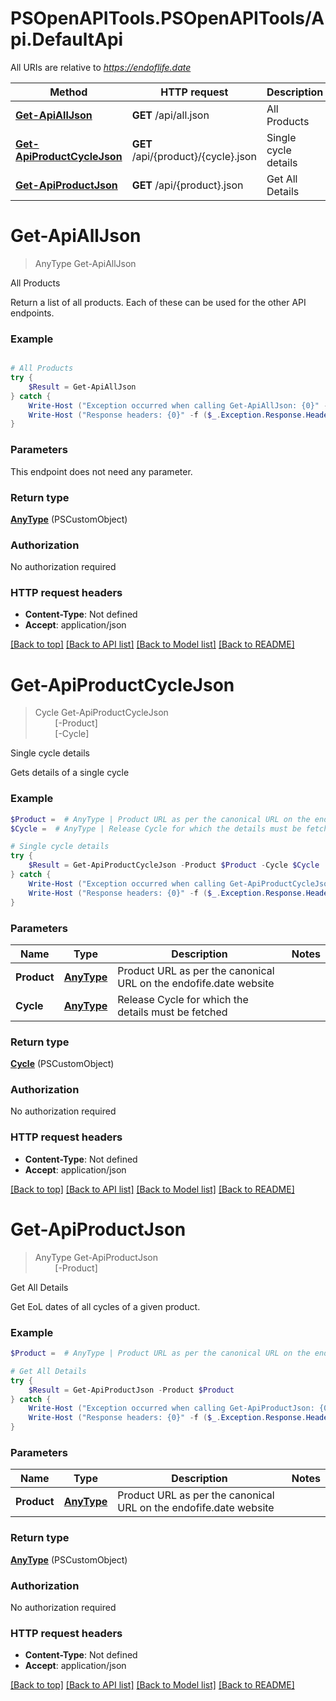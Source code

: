 # PSOpenAPITools.PSOpenAPITools/Api.DefaultApi

All URIs are relative to *https://endoflife.date*

Method | HTTP request | Description
------------- | ------------- | -------------
[**Get-ApiAllJson**](DefaultApi.md#Get-ApiAllJson) | **GET** /api/all.json | All Products
[**Get-ApiProductCycleJson**](DefaultApi.md#Get-ApiProductCycleJson) | **GET** /api/{product}/{cycle}.json | Single cycle details
[**Get-ApiProductJson**](DefaultApi.md#Get-ApiProductJson) | **GET** /api/{product}.json | Get All Details


<a id="Get-ApiAllJson"></a>
# **Get-ApiAllJson**
> AnyType Get-ApiAllJson<br>

All Products

Return a list of all products. Each of these can be used for the other API endpoints.

### Example
```powershell

# All Products
try {
    $Result = Get-ApiAllJson
} catch {
    Write-Host ("Exception occurred when calling Get-ApiAllJson: {0}" -f ($_.ErrorDetails | ConvertFrom-Json))
    Write-Host ("Response headers: {0}" -f ($_.Exception.Response.Headers | ConvertTo-Json))
}
```

### Parameters
This endpoint does not need any parameter.

### Return type

[**AnyType**](AnyType.md) (PSCustomObject)

### Authorization

No authorization required

### HTTP request headers

 - **Content-Type**: Not defined
 - **Accept**: application/json

[[Back to top]](#) [[Back to API list]](../README.md#documentation-for-api-endpoints) [[Back to Model list]](../README.md#documentation-for-models) [[Back to README]](../README.md)

<a id="Get-ApiProductCycleJson"></a>
# **Get-ApiProductCycleJson**
> Cycle Get-ApiProductCycleJson<br>
> &nbsp;&nbsp;&nbsp;&nbsp;&nbsp;&nbsp;&nbsp;&nbsp;[-Product] <PSCustomObject><br>
> &nbsp;&nbsp;&nbsp;&nbsp;&nbsp;&nbsp;&nbsp;&nbsp;[-Cycle] <PSCustomObject><br>

Single cycle details

Gets details of a single cycle

### Example
```powershell
$Product =  # AnyType | Product URL as per the canonical URL on the endofife.date website
$Cycle =  # AnyType | Release Cycle for which the details must be fetched

# Single cycle details
try {
    $Result = Get-ApiProductCycleJson -Product $Product -Cycle $Cycle
} catch {
    Write-Host ("Exception occurred when calling Get-ApiProductCycleJson: {0}" -f ($_.ErrorDetails | ConvertFrom-Json))
    Write-Host ("Response headers: {0}" -f ($_.Exception.Response.Headers | ConvertTo-Json))
}
```

### Parameters

Name | Type | Description  | Notes
------------- | ------------- | ------------- | -------------
 **Product** | [**AnyType**](AnyType.md)| Product URL as per the canonical URL on the endofife.date website | 
 **Cycle** | [**AnyType**](AnyType.md)| Release Cycle for which the details must be fetched | 

### Return type

[**Cycle**](Cycle.md) (PSCustomObject)

### Authorization

No authorization required

### HTTP request headers

 - **Content-Type**: Not defined
 - **Accept**: application/json

[[Back to top]](#) [[Back to API list]](../README.md#documentation-for-api-endpoints) [[Back to Model list]](../README.md#documentation-for-models) [[Back to README]](../README.md)

<a id="Get-ApiProductJson"></a>
# **Get-ApiProductJson**
> AnyType Get-ApiProductJson<br>
> &nbsp;&nbsp;&nbsp;&nbsp;&nbsp;&nbsp;&nbsp;&nbsp;[-Product] <PSCustomObject><br>

Get All Details

Get EoL dates of all cycles of a given product.

### Example
```powershell
$Product =  # AnyType | Product URL as per the canonical URL on the endofife.date website

# Get All Details
try {
    $Result = Get-ApiProductJson -Product $Product
} catch {
    Write-Host ("Exception occurred when calling Get-ApiProductJson: {0}" -f ($_.ErrorDetails | ConvertFrom-Json))
    Write-Host ("Response headers: {0}" -f ($_.Exception.Response.Headers | ConvertTo-Json))
}
```

### Parameters

Name | Type | Description  | Notes
------------- | ------------- | ------------- | -------------
 **Product** | [**AnyType**](AnyType.md)| Product URL as per the canonical URL on the endofife.date website | 

### Return type

[**AnyType**](AnyType.md) (PSCustomObject)

### Authorization

No authorization required

### HTTP request headers

 - **Content-Type**: Not defined
 - **Accept**: application/json

[[Back to top]](#) [[Back to API list]](../README.md#documentation-for-api-endpoints) [[Back to Model list]](../README.md#documentation-for-models) [[Back to README]](../README.md)

